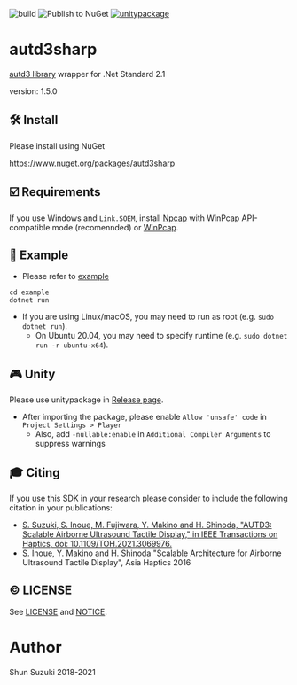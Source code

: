 ![build](https://github.com/shinolab/autd3sharp/workflows/build/badge.svg)
![Publish to NuGet](https://github.com/shinolab/autd3sharp/workflows/Publish%20to%20NuGet/badge.svg)
[![unitypackage](https://github.com/shinolab/autd3sharp/workflows/unitypackage/badge.svg)](https://github.com/shinolab/autd3sharp/releases)

# autd3sharp

[autd3 library](https://github.com/shinolab/autd3-library-software) wrapper for .Net Standard 2.1

version: 1.5.0

## :hammer_and_wrench: Install

Please install using NuGet

https://www.nuget.org/packages/autd3sharp

## :ballot_box_with_check: Requirements

If you use Windows and `Link.SOEM`, install [Npcap](https://nmap.org/npcap/) with WinPcap API-compatible mode (recomennded) or [WinPcap](https://www.winpcap.org/).

## :beginner: Example

* Please refer to [example](./example)

```
cd example
dotnet run
```

* If you are using Linux/macOS, you may need to run as root (e.g. `sudo dotnet run`).
    * On Ubuntu 20.04, you may need to specify runtime (e.g. `sudo dotnet run -r ubuntu-x64`).

## :video_game: Unity

Please use unitypackage in [Release page](https://github.com/shinolab/autd3sharp/releases).

* After importing the package, please enable `Allow 'unsafe' code` in `Project Settings > Player`
    * Also, add `-nullable:enable` in `Additional Compiler Arguments` to suppress warnings

## :mortar_board: Citing

If you use this SDK in your research please consider to include the following citation in your publications:

* [S. Suzuki, S. Inoue, M. Fujiwara, Y. Makino and H. Shinoda, "AUTD3: Scalable Airborne Ultrasound Tactile Display," in IEEE Transactions on Haptics, doi: 10.1109/TOH.2021.3069976.](https://ieeexplore.ieee.org/document/9392322)
* S. Inoue, Y. Makino and H. Shinoda "Scalable Architecture for Airborne Ultrasound Tactile Display", Asia Haptics 2016

## :copyright: LICENSE

See [LICENSE](./LICENSE) and [NOTICE](./NOTICE).

# Author

Shun Suzuki 2018-2021
